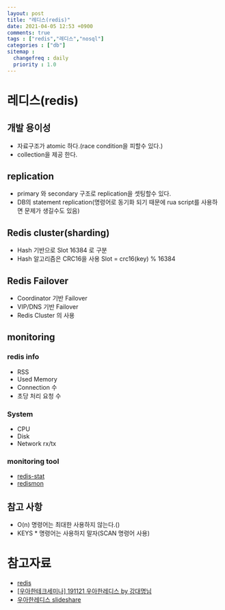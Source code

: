 ```yaml
---
layout: post
title: "레디스(redis)"
date: 2021-04-05 12:53 +0900
comments: true
tags : ["redis","레디스","nosql"]
categories : ["db"]
sitemap :
  changefreq : daily
  priority : 1.0
---
```

# 레디스(redis)

## 개발 용이성
* 자료구조가 atomic 하다.(race condition을 피할수 있다.)
* collection을 제공 한다.

## replication
* primary 와 secondary 구조로 replication을 셋팅할수 있다.
* DB의 statement replication(명령어로 동기화 되기 때문에 rua script를 사용하면 문제가 생길수도 있음)

## Redis cluster(sharding)
* Hash 기반으로 Slot 16384 로 구분
* Hash 알고리즘은 CRC16을 사용 Slot = crc16(key) % 16384

## Redis Failover
* Coordinator 기반 Failover
* VIP/DNS 기반 Failover
* Redis Cluster 의 사용

## monitoring

### redis info
* RSS
* Used Memory
* Connection 수
* 초당 처리 요청 수

### System
* CPU
* Disk
* Network rx/tx

### monitoring tool
* [redis-stat](https://github.com/junegunn/redis-stat)
* [redismon](https://github.com/charsyam/redismon)

## 참고 사항
* O(n) 명령어는 최대한 사용하지 않는다.()
* KEYS * 명령어는 사용하지 말자(SCAN 명령어 사용)


# 참고자료
* [redis](https://redis.io/)
* [[우아한테크세미나] 191121 우아한레디스 by 강대명님](https://www.youtube.com/watch?v=mPB2CZiAkKM)
* [우아한레디스 slideshare](https://www.slideshare.net/charsyam2/redis-196314086)


